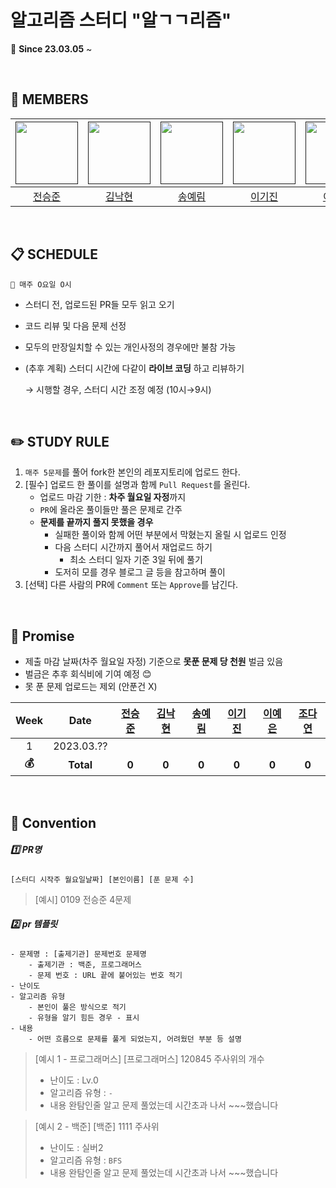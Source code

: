 # 알고리즘 스터디 "알ㄱㄱ리즘"

📢 **Since 23.03.05** ~

<br/>

## :runner: MEMBERS

| [<img src="https://avatars.githubusercontent.com/u/26267376?s=400&u=d6840e573b94a2cc8615835e20c1eac74d45d8f0&v=4" width="100">]() | [<img src="https://avatars.githubusercontent.com/u/77388214?v=4" width="100">]() | [<img src="https://avatars.githubusercontent.com/u/65770658?v=4" width="100">]() | [<img src="https://avatars.githubusercontent.com/u/98953739?v=4" width="100">]() | [<img src="https://avatars.githubusercontent.com/u/65855978?v=4" width="100">]() | [<img src="https://avatars.githubusercontent.com/u/97671781?v=4" width="100">]() |
| :----------------------------------------------------------: | :----------------------------------------------------------: | :----------------------------------------------------------: | :----------------------------------------------------------: | :----------------------------------------------------------: | :----------------------------------------------------------: |
|              [전승준](https://github.com/piacu)              |          [김낙현](https://github.com/Psalmist-KIM)           |            [송예림](https://github.com/yerim8373)            |             [이기진](https://github.com/lgj2022)             |              [이예은](https://github.com/lye2i)              |             [조다연](https://github.com/dus6982)             |



<br/>

## **📋** SCHEDULE

```
📌 매주 O요일 O시
```

- 스터디 전, 업로드된 PR들 모두 읽고 오기

- 코드 리뷰 및 다음 문제 선정

- 모두의 만장일치할 수 있는 개인사정의 경우에만 불참 가능

- (추후 계획) 스터디 시간에 다같이 **라이브 코딩** 하고 리뷰하기

  → 시행할 경우, 스터디 시간 조정 예정 (10시→9시)

<br/>

## ✏️ STUDY RULE

1. `매주 5문제`를 풀어 fork한 본인의 레포지토리에 업로드 한다.
2. [필수] 업로드 한 풀이를 설명과 함께 `Pull Request`를 올린다.
   - 업로드 마감 기한 : **차주 월요일 자정**까지
   - `PR`에 올라온 풀이들만 풀은 문제로 간주
   - **문제를 끝까지 풀지 못했을 경우**
     - 실패한 풀이와 함께 어떤 부분에서 막혔는지 올릴 시 업로드 인정
     - 다음 스터디 시간까지 풀어서 재업로드 하기
       - 최소 스터디 일자 기준 3일 뒤에 풀기
     - 도저히 모를 경우 블로그 글 등을 참고하며 풀이
3. [선택] 다른 사람의 PR에 `Comment` 또는 `Approve`를 남긴다.

<br/>

## 💸 Promise

- 제출 마감 날짜(차주 월요일 자정) 기준으로 **못푼 문제 당 천원** 벌금 있음
- 벌금은 추후 회식비에 기여 예정 😊
- 못 푼 문제 업로드는 제외 (안푼건 X)

<!--

✅❌

-->

| Week  |    Date    | [전승준](https://github.com/YeoUlFox) | [김낙현](https://github.com/Dabisix) | [송예림](https://github.com/LeeHwayeon) | [이기진](https://github.com/win9612) | [이예은](https://github.com/hanyoonseok) | [조다연](https://github.com/dus6982) |
| :---: | :--------: | :-----------------------------------: | :----------------------------------: | :-------------------------------------: | :----------------------------------: | :--------------------------------------: | :----------------------------------: |
|   1   | 2023.03.?? |                                       |                                      |                                         |                                      |                                          |                                      |
| **💰** | **Total**  |                 **0**                 |                **0**                 |                  **0**                  |                **0**                 |                  **0**                   |                **0**                 |

<br/>

## 📢 Convention

##### 1️⃣ **PR명**

```
[스터디 시작주 월요일날짜] [본인이름] [푼 문제 수]
```

> [예시] 0109 전승준 4문제

##### 2️⃣ **pr 템플릿**

```
- 문제명 : [출제기관] 문제번호 문제명
    - 출제기관 : 백준, 프로그래머스
    - 문제 번호 : URL 끝에 붙어있는 번호 적기
- 난이도
- 알고리즘 유형
    - 본인이 풀은 방식으로 적기
    - 유형을 알기 힘든 경우 - 표시
- 내용
    - 어떤 흐름으로 문제를 풀게 되었는지, 어려웠던 부분 등 설명
```

> [예시 1 - 프로그래머스]
> [프로그래머스] 120845 주사위의 개수
>
> - 난이도 : Lv.0
> - 알고리즘 유형 : `-`
> - 내용
>   완탐인줄 알고 문제 풀었는데 시간초과 나서 ~~~했습니다

> [예시 2 - 백준]
> [백준] 1111 주사위
>
> - 난이도 : 실버2
> - 알고리즘 유형 : `BFS`
> - 내용
>   완탐인줄 알고 문제 풀었는데 시간초과 나서 ~~~했습니다
